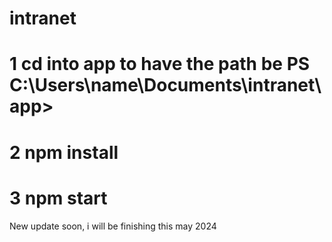 # intranet
# 1 cd into app to have the path be PS C:\Users\name\Documents\intranet\app>
# 2 npm install 
# 3 npm start 
New update soon, i will be finishing this may 2024

